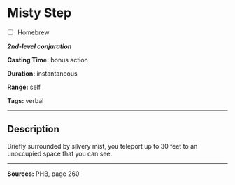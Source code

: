 # Misty Step

- [ ] Homebrew

***2nd-level conjuration***

**Casting Time:** bonus action

**Duration:** instantaneous

**Range:** self

**Tags:** verbal

---

## Description
Briefly surrounded by silvery mist, you teleport up to 30 feet to an unoccupied space that you can see.

---

**Sources:** PHB, page 260
